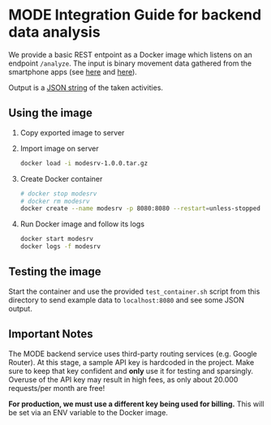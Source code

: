 # MODE Integration Guide for backend data analysis

We provide a basic REST entpoint as a Docker image which listens
on an endpoint `/analyze`. The input is binary movement data gathered
from the smartphone apps (see [here](ios) and [here](android)).

Output is a [JSON string](../integration.md#output) of the taken activities.


## Using the image
1. Copy exported image to server

2. Import image on server

   ```sh
   docker load -i modesrv-1.0.0.tar.gz
   ```

3. Create Docker container
 
   ```sh
   # docker stop modesrv
   # docker rm modesrv
   docker create --name modesrv -p 8080:8080 --restart=unless-stopped ait/modesrv:1.0.0
   ```

4. Run Docker image and follow its logs

   ```sh
   docker start modesrv
   docker logs -f modesrv
   ```

## Testing the image
Start the container and use the provided `test_container.sh` script from this
directory to send example data to `localhost:8080` and see some JSON output.

## Important Notes

The MODE backend service uses third-party routing services (e.g. Google Router).
At this stage, a sample API key is hardcoded in the project.
Make sure to keep that key confident and **only** use it for testing and sparsingly.
Overuse of the API key may result in high fees, as only about 20.000
requests/per month are free!

**For production, we must use a different key being used for billing.**
This will be set via an ENV variable to the Docker image.